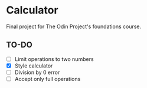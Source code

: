 # Calculator
Final project for The Odin Project's foundations course.

## TO-DO
- [ ] Limit operations to two numbers
- [x] Style calculator
- [ ] Division by 0 error
- [ ] Accept only full operations